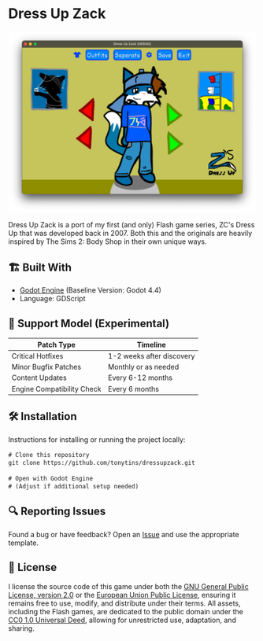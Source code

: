 # Dress Up Zack

![Screenshot](./screenshot.png)

Dress Up Zack is a port of my first (and only) Flash game series, ZC's Dress Up that was developed back in 2007. Both this and the originals are heavily inspired by The Sims 2: Body Shop in their own unique ways.

## 🏗️ Built With

- [Godot Engine](https://godotengine.org/) (Baseline Version: Godot 4.4)
- Language: GDScript

## 📅 Support Model (Experimental)

| Patch Type                 | Timeline                  |
| -------------------------- | ------------------------- |
| Critical Hotfixes          | 1-2 weeks after discovery |
| Minor Bugfix Patches       | Monthly or as needed      |
| Content Updates            | Every 6-12 months         |
| Engine Compatibility Check | Every 6 months            |

## 🛠️ Installation

Instructions for installing or running the project locally:

```shellscript
# Clone this repository
git clone https://github.com/tonytins/dressupzack.git

# Open with Godot Engine
# (Adjust if additional setup needed)
```

## 🔍 Reporting Issues

Found a bug or have feedback? Open an [Issue](https://github.com/tonytins/dressupzack/issues) and use the appropriate template.

## 📜 License

I license the source code of this game under both the [GNU General Public License, version 2.0](./LICENSE) or the [European Union Public License](./LICENSE_EUPL), ensuring it remains free to use, modify, and distribute under their terms. All assets, including the Flash games, are dedicated to the public domain under the [CC0 1.0 Universal Deed](./ASSET_LICENSE), allowing for unrestricted use, adaptation, and sharing.
